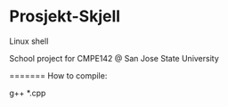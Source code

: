 Prosjekt-Skjell
===============
Linux shell

School project for CMPE142 @ San Jose State University



=======
How to compile:

 g++ *.cpp

